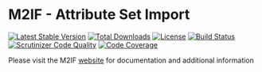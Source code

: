 # M2IF - Attribute Set Import

[![Latest Stable Version](https://img.shields.io/packagist/v/techdivision/import-attribute-set.svg?style=flat-square)](https://packagist.org/packages/techdivision/import-attribute-set) 
 [![Total Downloads](https://img.shields.io/packagist/dt/techdivision/import-attribute-set.svg?style=flat-square)](https://packagist.org/packages/techdivision/import-attribute-set)
 [![License](https://img.shields.io/packagist/l/techdivision/import-attribute-set.svg?style=flat-square)](https://packagist.org/packages/techdivision/import-attribute-set)
 [![Build Status](https://img.shields.io/travis/techdivision/import-attribute-set/master.svg?style=flat-square)](http://travis-ci.org/techdivision/import-attribute-set)
 [![Scrutinizer Code Quality](https://img.shields.io/scrutinizer/g/techdivision/import-attribute-set/master.svg?style=flat-square)](https://scrutinizer-ci.com/g/techdivision/import-attribute-set/?branch=master)
 [![Code Coverage](https://img.shields.io/scrutinizer/coverage/g/techdivision/import-attribute-set/master.svg?style=flat-square)](https://scrutinizer-ci.com/g/techdivision/import-attribute-set/?branch=master)

Please visit the M2IF [website](https://m2if.com) for documentation and additional information
